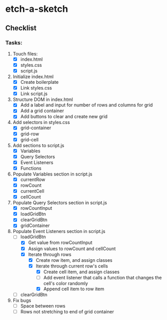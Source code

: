 # etch-a-sketch

## Checklist

### Tasks:
1. Touch files:
    - [x] index.html
    - [x] styles.css
    - [x] script.js

2. Initialize index.html
    - [x] Create boilerplate
    - [x] Link styles.css
    - [x] Link script.js

3. Structure DOM in index.html
    - [x] Add a label and input for number of rows and columns for grid
    - [x] Add a grid container
    - [x] Add buttons to clear and create new grid

4. Add selectors in styles.css
    - [x] grid-container
    - [x] grid-row
    - [x] grid-cell

5. Add sections to script.js
    - [x] Variables
    - [x] Query Selectors
    - [x] Event Listeners
    - [x] Functions

6. Populate Variables section in script.js
    - [x] currentRow
    - [x] rowCount
    - [x] currentCell
    - [x] cellCount

7. Populate Query Selectors section in script.js
    - [x] rowCountInput
    - [x] loadGridBtn
    - [x] clearGridBtn
    - [x] gridContainer

8. Populate Event Listeners section in script.js
    - [ ] loadGridBtn
        - [x] Get value from rowCountInput
        - [x] Assign values to rowCount and cellCount
        - [x] Iterate through rows
            - [x] Create row item, and assign classes
            - [x] Iterate through current row's cells
                - [x] Create cell item, and assign classes
                - [ ] Add event listener that calls a function that changes the cell's color randomly
                - [x] Append cell item to row item
    - [ ] clearGridBtn

9. Fix bugs
    - [ ] Space between rows
    - [ ] Rows not stretching to end of grid container